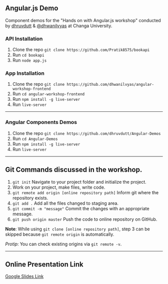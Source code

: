 ## Angular.js Demo

Component demos for the "Hands on with Angular.js workshop" conducted by [dhruvdutt](https://github.com/dhruvdutt) & [@dhwanilvyas](https://github.com/dhwanilvyas) at Changa University.

### API Installation

1. Clone the repo `git clone https://github.com/Pratik8575/bookapi`
2. Run `cd bookapi`
3. Run `node app.js`

### App Installation

1. Clone the repo `git clone https://github.com/dhwanilvyas/angular-workshop-frontend`
2. Run `cd angular-workshop-frontend`
3. Run `npm install -g live-server`
4. Run `live-server`


----------------------------------------------------------------------------------------


### Angular Components Demos

1. Clone the repo `git clone https://github.com/dhruvdutt/Angular-Demos`
2. Run `cd Angular-Demos`
3. Run `npm install -g live-server`
4. Run `live-server`


----------------------------------------------------------------------------------------


## Git Commands discussed in the workshop.

1. `git init` Navigate to your project folder and initialize the project.
2. Work on your project, make files, write code.
3. `git remote add origin [online repository path]` Inform git where the repository exists.
4. `git add .` Add all the files changed to staging area.
5. `git commit -m "message"` Commit the changes with an appropriate message.
6. `git push origin master` Push the code to online repository on GitHub.

**Note**: While using `git clone [online repository path]`, step 3 can be skipped because `git remote origin` is automatically.

*Protip*: You can check existing origins via `git remote -v`.


----------------------------------------------------------------------------------------


## Online Presentation Link
[Google Slides Link](https://docs.google.com/presentation/d/1PtqjhgVtIqPSWzk5MbFpZmjKsZWBSiyljp-m_JWfF-M/edit?usp=sharing)
